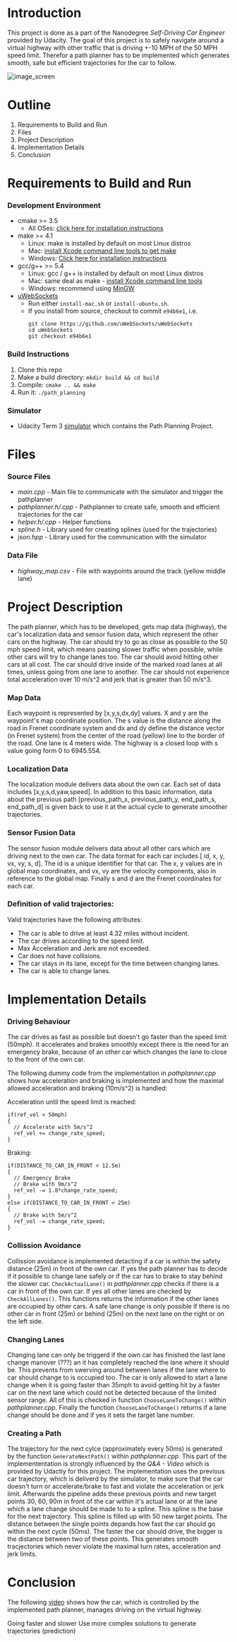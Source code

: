 # Introduction
This project is done as a part of the Nanodegree *Self-Driving Car Engineer* provided by Udacity. The goal of this project is to safely navigate around a virtual highway with other traffic that is driving +-10 MPH of the 50 MPH speed limit. Therefor a path planner has to be implemented which generates smooth, safe but efficient trajectories for the car to follow.

![image_screen](https://github.com/gada1982/CarND-Path-Planning-Project/blob/master/info/Screenshot1.png)

# Outline
1. Requirements to Build and Run
2. Files
3. Project Description
4. Implementation Details
5. Conclusion
  
# Requirements to Build and Run

### Development Environment
- cmake >= 3.5
   - All OSes: [click here for installation instructions](https://cmake.org/install/)
- make >= 4.1
  - Linux: make is installed by default on most Linux distros
  - Mac: [install Xcode command line tools to get make](https://developer.apple.com/xcode/features/)
  - Windows: [Click here for installation instructions](http://gnuwin32.sourceforge.net/packages/make.htm)
- gcc/g++ >= 5.4
  - Linux: gcc / g++ is installed by default on most Linux distros
  - Mac: same deal as make - [install Xcode command line tools](https://developer.apple.com/xcode/features/)
  - Windows: recommend using [MinGW](http://www.mingw.org/)
- [uWebSockets](https://github.com/uWebSockets/uWebSockets)
  - Run either `install-mac.sh` or `install-ubuntu.sh`.
  - If you install from source, checkout to commit `e94b6e1`, i.e.
    ```
    git clone https://github.com/uWebSockets/uWebSockets 
    cd uWebSockets
    git checkout e94b6e1
    ```
### Build Instructions
1. Clone this repo
2. Make a build directory: `mkdir build && cd build`
3. Compile: `cmake .. && make`
4. Run it: `./path_planning`

### Simulator
- Udacity Term 3 [simulator](https://github.com/udacity/self-driving-car-sim/releases) which contains the Path Planning Project.

# Files

### Source Files
- *main.cpp* - Main file to communicate with the simulator and trigger the pathplanner
- *pathplanner.h/.cpp* - Pathplanner to create safe, smooth and efficient trajectories for the car
- *helper.h/.cpp* - Helper functions
- *spline.h* - Library used for creating splines (used for the trajectories)
- *json.hpp* - Library used for the communication with the simulator

### Data File
- *highway_map.csv* - File with waypoints around the track (yellow middle lane)

# Project Description
The path planner, which has to be developed, gets map data (highway), the car's localization data and sensor fusion data, which represent the other cars on the highway. The car should try to go as close as possible to the 50 mph speed limit, which means passing slower traffic when possible, while other cars will try to change lanes too. The car should avoid hitting other cars at all cost. The car should drive inside of the marked road lanes at all times, unless going from one lane to another. The car should not experience total acceleration over 10 m/s^2 and jerk that is greater than 50 m/s^3.

### Map Data
Each waypoint is represented by [x,y,s,dx,dy] values. X and y are the waypoint's map coordinate position. The s value is the distance along the road in Frenet coordinate system and dx and dy define the distance vector (in Frenet system) from the center of the road (yellow) line to the border of the road. One lane is 4 meters wide. The highway is a closed loop with s value going form 0 to 6945.554.

### Localization Data
The localization module delivers data about the own car. Each set of data includes [x,y,s,d,yaw,speed]. In addition to this basic information, data about the previous path [previous_path_x, previous_path_y, end_path_s, end_path_d] is given back to use it at the actual cycle to generate smoother trajectories.

### Sensor Fusion Data
The sensor fusion module delivers data about all other cars which are driving next to the own car. The data format for each car includes [ id, x, y, vx, vy, s, d]. The id is a unique identifier for that car. The x, y values are in global map coordinates, and vx, vy are the velocity components, also in reference to the global map. Finally s and d are the Frenet coordinates for each car.

### Definition of valid trajectories:

Valid trajectories have the following attributes:

- The car is able to drive at least 4.32 miles without incident.
- The car drives according to the speed limit.
- Max Acceleration and Jerk are not exceeded.
- Car does not have collisions.
- The car stays in its lane, except for the time between changing lanes.
- The car is able to change lanes.

# Implementation Details

### Driving Behaviour
The car drives as fast as possible but doesn't go faster than the speed limit (50mph). It accelerates and brakes smoothly except there is the need for an emergency brake, because of an other car which changes the lane to close to the front of the own car.

The following dummy code from the implementation in *pathplanner.cpp* shows how acceleration and braking is implemented and how the maximal allowed acceleration and braking (10m/s^2) is handled:

Acceleration until the speed limit is reached:
```
if(ref_vel < 50mph)
{
  // Accelerate with 5m/s^2
  ref_vel += change_rate_speed;
}
```

Braking:
```
if(DISTANCE_TO_CAR_IN_FRONT < 12.5m)
{
  // Emergency Brake
  // Brake with 9m/s^2
  ref_vel -= 1.8*change_rate_speed;
}
else if(DISTANCE_TO_CAR_IN_FRONT < 25m)
{
  // Brake with 5m/s^2
  ref_vel -= change_rate_speed;
}
```

### Collission Avoidance
Collission avoidance is implemented detacting if a car is within the safety distance (25m) in front of the own car. If yes the path planner has to decide if it possible to change lane safely or if the car has to brake to stay behind the slower car. `CheckActualLane()` in *pathplanner.cpp* checks if there is a car in front of the own car. If yes all other lanes are checked by `CheckAllLanes()`. This functions returns the information if the other lanes are occupied by other cars. A safe lane change is only possible if there is no other car in front (25m) or behind (25m) on the next lane on the right or on the left side.

### Changing Lanes
Changing lane can only be triggerd if the own car has finished the last lane change manover (???) an it has completely reached the lane where it should be. This prevents from swerving around between lanes if the lane where to car should change to is occupied too. The car is only allowed to start a lane change when it is going faster than 35mph to avoid getting hit by a faster car on the next lane which could not be detected because of the limited sensor range. All of this is checked in function `ChooseLaneToChange()` within *pathplanner.cpp*. Finally the function `ChooseLaneToChange()` returns if a lane change should be done and if yes it sets the target lane number.

### Creating a Path
The trajectory for the next cylce (approximately every 50ms) is generated by the function `GenerateNextPath()` within *pathplanner.cpp*. This part of the implemententation is strongly influenced by the *Q&A - Video* which is provided by Udactiy for this project. The implementation uses the previous car trajectory, which is deliverd by the simulator, to make sure that the car doesn't turn or accelerate/brake to fast and violate the acceleration or jerk limit. Afterwards the pipeline adds these previous points and new target points 30, 60, 90m in front of the car within it's actual lane or at the lane which a lane change should be made to to a spline. This spline is the base for the next trajectory. This spline is filled up with 50 new target points. The distance between the single points depands how fast the car should go within the next cycle (50ms). The faster the car should drive, the bigger is the distance between two of these points. This generates smooth tracjectories which never violate the maximal turn rates, acceleration and jerk limits.

# Conclusion

The following [video](https://youtu.be/_x-chRCk67s) shows how the car, which is controlled by the implemented path planner, manages driving on the virtual highway.

Going faster and slower
Use more complex solutions to generate trajectories (prediction)
